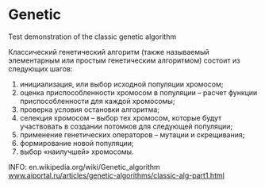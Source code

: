 # Genetic
Test demonstration of the classic genetic algorithm

Классический генетический алгоритм (также называемый элементарным или простым генетическим алгоритмом) состоит из следующих шагов:
  1. инициализация, или выбор исходной популяции хромосом;
  2. оценка приспособленности хромосом в популяции – расчет функции приспособленности для каждой хромосомы;
  3. проверка условия остановки алгоритма;
  4. селекция хромосом – выбор тех хромосом, которые будут участвовать в создании потомков для следующей популяции;
  5. применение генетических операторов – мутации и скрещивания;
  7. формирование новой популяции;
  8. выбор «наилучшей» хромосомы.

INFO:
en.wikipedia.org/wiki/Genetic_algorithm
www.aiportal.ru/articles/genetic-algorithms/classic-alg-part1.html
